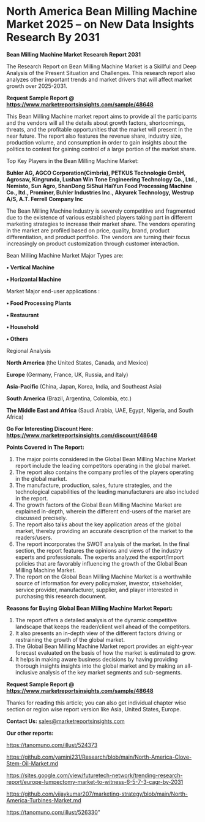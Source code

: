 # North America Bean Milling Machine Market 2025 – on New Data Insights Research By 2031

<strong>Bean Milling Machine Market Research Report 2031</strong>

The Research Report on Bean Milling Machine Market is a Skillful and Deep Analysis of the Present Situation and Challenges. This research report also analyzes other important trends and market drivers that will affect market growth over 2025-2031.

<strong>Request Sample Report @ <a href=https://www.marketreportsinsights.com/sample/48648>https://www.marketreportsinsights.com/sample/48648</a></strong>

This Bean Milling Machine market report aims to provide all the participants and the vendors will all the details about growth factors, shortcomings, threats, and the profitable opportunities that the market will present in the near future. The report also features the revenue share, industry size, production volume, and consumption in order to gain insights about the politics to contest for gaining control of a large portion of the market share.

Top Key Players in the Bean Milling Machine Market:

<strong>Buhler AG, AGCO Corporation(Cimbria), PETKUS Technologie GmbH, Agrosaw, Kingrunda, Lushan Win Tone Engineering Technology Co., Ltd., Nemisto, Sun Agro, ShanDong SiShui HaiYun Food Processing Machine Co., ltd., Prominer, Buhler Industries Inc., Akyurek Technology, Westrup A/S, A.T. Ferrell Company Inc</strong>

The Bean Milling Machine Industry is severely competitive and fragmented due to the existence of various established players taking part in different marketing strategies to increase their market share. The vendors operating in the market are profiled based on price, quality, brand, product differentiation, and product portfolio. The vendors are turning their focus increasingly on product customization through customer interaction.

Bean Milling Machine Market Major Types are:

<strong>•  Vertical Machine

•  Horizontal Machine</strong>

Market Major end-user applications :

<strong>•  Food Processing Plants

•  Restaurant

•  Household

•  Others</strong>

Regional Analysis

</u><strong><b>North America</b></strong> (the United States, Canada, and Mexico)

<strong><b>Europe </b></strong>(Germany, France, UK, Russia, and Italy)

<strong><b>Asia-Pacific</b></strong> (China, Japan, Korea, India, and Southeast Asia)

<strong><b>South America</b></strong> (Brazil, Argentina, Colombia, etc.)

<strong><b>The Middle East and Africa</b></strong> (Saudi Arabia, UAE, Egypt, Nigeria, and South Africa)

<strong>Go For Interesting Discount Here: <a href=https://www.marketreportsinsights.com/discount/48648>https://www.marketreportsinsights.com/discount/48648</a></strong>

<strong>Points Covered in The Report:</strong>
<ol>
  <li>The major points considered in the Global Bean Milling Machine Market report include the leading competitors operating in the global market.</li>
  <li>The report also contains the company profiles of the players operating in the global market.</li>
  <li>The manufacture, production, sales, future strategies, and the technological capabilities of the leading manufacturers are also included in the report.</li>
  <li>The growth factors of the Global Bean Milling Machine Market are explained in-depth, wherein the different end-users of the market are discussed precisely.</li>
  <li>The report also talks about the key application areas of the global market, thereby providing an accurate description of the market to the readers/users.</li>
  <li>The report incorporates the SWOT analysis of the market. In the final section, the report features the opinions and views of the industry experts and professionals. The experts analyzed the export/import policies that are favorably influencing the growth of the Global Bean Milling Machine Market.</li>
  <li>The report on the Global Bean Milling Machine Market is a worthwhile source of information for every policymaker, investor, stakeholder, service provider, manufacturer, supplier, and player interested in purchasing this research document.</li>
</ol>
<strong>Reasons for Buying Global Bean Milling Machine Market Report:</strong>

<ol>
  <li>The report offers a detailed analysis of the dynamic competitive landscape that keeps the reader/client well ahead of the competitors.</li>
  <li>It also presents an in-depth view of the different factors driving or restraining the growth of the global market.</li>
  <li>The Global Bean Milling Machine Market report provides an eight-year forecast evaluated on the basis of how the market is estimated to grow.</li>
  <li>It helps in making aware business decisions by having providing thorough insights insights into the global market and by making an all-inclusive analysis of the key market segments and sub-segments.</li>
</ol>
<strong>Request Sample Report @ <a href=https://www.marketreportsinsights.com/sample/48648>https://www.marketreportsinsights.com/sample/48648</a></strong>


Thanks for reading this article; you can also get individual chapter wise section or region wise report version like Asia, United States, Europe.

<strong>Contact Us:</strong>
sales@marketreportsinsights.com

<strong>Our other reports:</strong>

<a href=https://tanomuno.com/illust/524373>https://tanomuno.com/illust/524373</a>

<a href=https://github.com/yamini231/Research/blob/main/North-America-Clove-Stem-Oil-Market.md>https://github.com/yamini231/Research/blob/main/North-America-Clove-Stem-Oil-Market.md</a>

<a href=https://sites.google.com/view/futuretech-network/trending-research-report/europe-lumpectomy-market-to-witness-6-5-7-3-cagr-by-2031>https://sites.google.com/view/futuretech-network/trending-research-report/europe-lumpectomy-market-to-witness-6-5-7-3-cagr-by-2031</a>

<a href=https://github.com/vijaykumar207/marketing-strategy/blob/main/North-America-Turbines-Market.md>https://github.com/vijaykumar207/marketing-strategy/blob/main/North-America-Turbines-Market.md</a>

<a href=https://tanomuno.com/illust/526330>https://tanomuno.com/illust/526330</a>"

